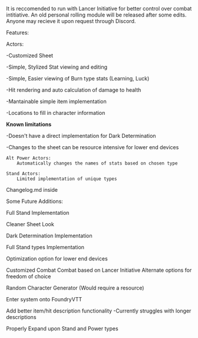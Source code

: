 It is reccomended to run with Lancer Initiative for better control over combat intitiative. An old personal rolling module will be released after some edits. Anyone may recieve it upon request through Discord.


Features:

Actors:

-Customized Sheet

-Simple, Stylized Stat viewing and editing

-Simple, Easier viewing of Burn type stats (Learning, Luck)

-Hit rendering and auto calculation of damage to health

-Mantainable simple item implementation

-Locations to fill in character information

**Known limitations**

-Doesn't have a direct implementation for Dark Determination

-Changes to the sheet can be resource intensive for lower end devices


    Alt Power Actors:
        Automatically changes the names of stats based on chosen type

    Stand Actors:
        Limited implementation of unique types

Changelog.md inside

Some Future Additions:

Full Stand Implementation

Cleaner Sheet Look

Dark Determination Implementation

Full Stand types Implementation

Optimization option for lower end devices

Customized Combat
    Combat based on Lancer Initiative
        Alternate options for freedom of choice

Random Character Generator (Would require a resource)

Enter system onto FoundryVTT

Add better item/hit description functionality
    -Currently struggles with longer descriptions

Properly Expand upon Stand and Power types